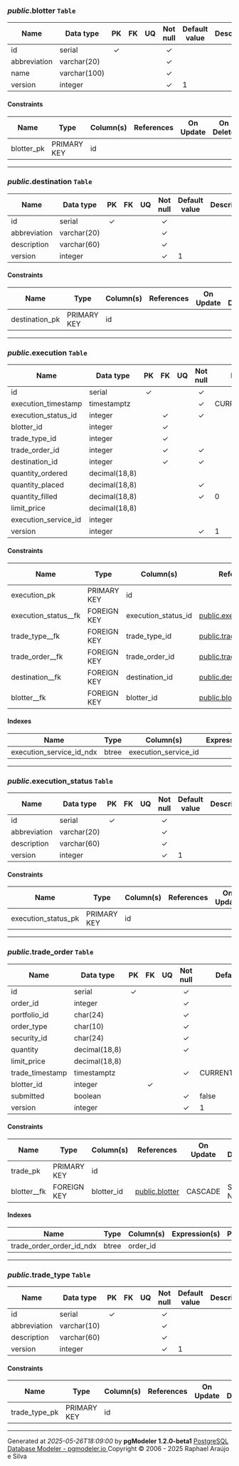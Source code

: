
<a name="public.blotter"></a>
### _public_.**blotter** `Table`
| Name | Data type  | PK | FK | UQ  | Not null | Default value | Description |
| --- | --- | :---: | :---: | :---: | :---: | --- | --- |
| id | serial | &#10003; |  |  | &#10003; |  |  |
| abbreviation | varchar(20) |  |  |  | &#10003; |  |  |
| name | varchar(100) |  |  |  | &#10003; |  |  |
| version | integer |  |  |  | &#10003; | 1 |  |

#### Constraints
| Name | Type | Column(s) | References | On Update | On Delete | Expression | Description |
|  --- | --- | --- | --- | --- | --- | --- | --- |
| blotter_pk | PRIMARY KEY | id |  |  |  |  |  |

---

<a name="public.destination"></a>
### _public_.**destination** `Table`
| Name | Data type  | PK | FK | UQ  | Not null | Default value | Description |
| --- | --- | :---: | :---: | :---: | :---: | --- | --- |
| id | serial | &#10003; |  |  | &#10003; |  |  |
| abbreviation | varchar(20) |  |  |  | &#10003; |  |  |
| description | varchar(60) |  |  |  | &#10003; |  |  |
| version | integer |  |  |  | &#10003; | 1 |  |

#### Constraints
| Name | Type | Column(s) | References | On Update | On Delete | Expression | Description |
|  --- | --- | --- | --- | --- | --- | --- | --- |
| destination_pk | PRIMARY KEY | id |  |  |  |  |  |

---

<a name="public.execution"></a>
### _public_.**execution** `Table`
| Name | Data type  | PK | FK | UQ  | Not null | Default value | Description |
| --- | --- | :---: | :---: | :---: | :---: | --- | --- |
| id | serial | &#10003; |  |  | &#10003; |  |  |
| execution_timestamp | timestamptz |  |  |  | &#10003; | CURRENT_TIMESTAMP |  |
| execution_status_id | integer |  | &#10003; |  | &#10003; |  |  |
| blotter_id | integer |  | &#10003; |  |  |  |  |
| trade_type_id | integer |  | &#10003; |  |  |  |  |
| trade_order_id | integer |  | &#10003; |  | &#10003; |  |  |
| destination_id | integer |  | &#10003; |  | &#10003; |  |  |
| quantity_ordered | decimal(18,8) |  |  |  |  |  |  |
| quantity_placed | decimal(18,8) |  |  |  | &#10003; |  |  |
| quantity_filled | decimal(18,8) |  |  |  | &#10003; | 0 |  |
| limit_price | decimal(18,8) |  |  |  |  |  |  |
| execution_service_id | integer |  |  |  |  |  |  |
| version | integer |  |  |  | &#10003; | 1 |  |

#### Constraints
| Name | Type | Column(s) | References | On Update | On Delete | Expression | Description |
|  --- | --- | --- | --- | --- | --- | --- | --- |
| execution_pk | PRIMARY KEY | id |  |  |  |  |  |
| execution_status__fk | FOREIGN KEY | execution_status_id | [public.execution_status](#public.execution_status) | CASCADE | RESTRICT |  |  |
| trade_type__fk | FOREIGN KEY | trade_type_id | [public.trade_type](#public.trade_type) | CASCADE | SET NULL |  |  |
| trade_order__fk | FOREIGN KEY | trade_order_id | [public.trade_order](#public.trade_order) | CASCADE | RESTRICT |  |  |
| destination__fk | FOREIGN KEY | destination_id | [public.destination](#public.destination) | CASCADE | RESTRICT |  |  |
| blotter__fk | FOREIGN KEY | blotter_id | [public.blotter](#public.blotter) | CASCADE | SET NULL |  |  |

#### Indexes
| Name | Type | Column(s) | Expression(s) | Predicate | Description |
|  --- | --- | --- | --- | --- | --- |
| execution_service_id_ndx | btree | execution_service_id |  |  |  |

---

<a name="public.execution_status"></a>
### _public_.**execution_status** `Table`
| Name | Data type  | PK | FK | UQ  | Not null | Default value | Description |
| --- | --- | :---: | :---: | :---: | :---: | --- | --- |
| id | serial | &#10003; |  |  | &#10003; |  |  |
| abbreviation | varchar(20) |  |  |  | &#10003; |  |  |
| description | varchar(60) |  |  |  | &#10003; |  |  |
| version | integer |  |  |  | &#10003; | 1 |  |

#### Constraints
| Name | Type | Column(s) | References | On Update | On Delete | Expression | Description |
|  --- | --- | --- | --- | --- | --- | --- | --- |
| execution_status_pk | PRIMARY KEY | id |  |  |  |  |  |

---

<a name="public.trade_order"></a>
### _public_.**trade_order** `Table`
| Name | Data type  | PK | FK | UQ  | Not null | Default value | Description |
| --- | --- | :---: | :---: | :---: | :---: | --- | --- |
| id | serial | &#10003; |  |  | &#10003; |  |  |
| order_id | integer |  |  |  | &#10003; |  |  |
| portfolio_id | char(24) |  |  |  | &#10003; |  |  |
| order_type | char(10) |  |  |  | &#10003; |  |  |
| security_id | char(24) |  |  |  | &#10003; |  |  |
| quantity | decimal(18,8) |  |  |  | &#10003; |  |  |
| limit_price | decimal(18,8) |  |  |  |  |  |  |
| trade_timestamp | timestamptz |  |  |  | &#10003; | CURRENT_TIMESTAMP |  |
| blotter_id | integer |  | &#10003; |  |  |  |  |
| submitted | boolean |  |  |  | &#10003; | false |  |
| version | integer |  |  |  | &#10003; | 1 |  |

#### Constraints
| Name | Type | Column(s) | References | On Update | On Delete | Expression | Description |
|  --- | --- | --- | --- | --- | --- | --- | --- |
| trade_pk | PRIMARY KEY | id |  |  |  |  |  |
| blotter__fk | FOREIGN KEY | blotter_id | [public.blotter](#public.blotter) | CASCADE | SET NULL |  |  |

#### Indexes
| Name | Type | Column(s) | Expression(s) | Predicate | Description |
|  --- | --- | --- | --- | --- | --- |
| trade_order_order_id_ndx | btree | order_id |  |  |  |

---

<a name="public.trade_type"></a>
### _public_.**trade_type** `Table`
| Name | Data type  | PK | FK | UQ  | Not null | Default value | Description |
| --- | --- | :---: | :---: | :---: | :---: | --- | --- |
| id | serial | &#10003; |  |  | &#10003; |  |  |
| abbreviation | varchar(10) |  |  |  | &#10003; |  |  |
| description | varchar(60) |  |  |  | &#10003; |  |  |
| version | integer |  |  |  | &#10003; | 1 |  |

#### Constraints
| Name | Type | Column(s) | References | On Update | On Delete | Expression | Description |
|  --- | --- | --- | --- | --- | --- | --- | --- |
| trade_type_pk | PRIMARY KEY | id |  |  |  |  |  |

---

Generated at _2025-05-26T18:09:00_ by **pgModeler 1.2.0-beta1**
[PostgreSQL Database Modeler - pgmodeler.io ](https://pgmodeler.io)
Copyright © 2006 - 2025 Raphael Araújo e Silva 
